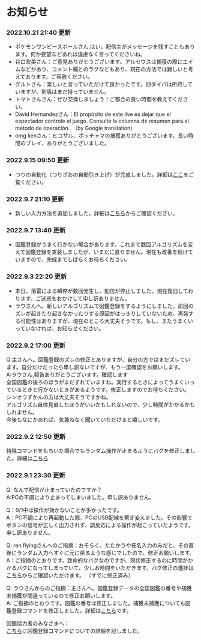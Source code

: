 # お知らせ
### 2022.10.21 21:40 更新  
- ポケモンワンピースボールさん:はい。配信主がメッセージを残すこともあります。何か要望などあれば遠慮なく言ってくださいね。  
- 谷口宏美さん：ご意見ありがとうございます。アルセウスは捕獲の際にエイムなどがあり、コメント欄とのラグなどもあり、現在の方法では難しいと考えております。ご容赦ください。  
- グルトさん：楽しいと言っていただけて良かったです。旧ダイパは所持していますが、剣盾はまだ持っていません。  
- トマトさんさん：ぜひ交換しましょう！ご都合の良い時間を教えてください。　　
- David Hernandezさん：El propósito de este live es dejar que el espectador controle el juego. Consulte la columna de resumen para el método de operación.　（by Google translation）  
- omg kenさん：ヒコザル、ポッチャマの捕獲ありがとうございます。長い時間のプレイ、ありがとうございました。  


### 2022.9.15 09:50 更新
- つりの自動化（つりざおの自動引き上げ）が完成しました。詳細は[ここ](https://github.com/AI-switch-programming/PokemonDP_youtube/wiki/%E7%89%B9%E6%AE%8A%E3%82%B3%E3%83%9E%E3%83%B3%E3%83%89#%E7%89%B9%E6%AE%8A%E3%82%B3%E3%83%9E%E3%83%B3%E3%83%896-%E3%81%A4%E3%82%8A%E3%81%96%E3%81%8A%E8%87%AA%E5%8B%95%E5%BC%95%E3%81%8D%E4%B8%8A%E3%81%92)をご覧ください。  

### 2022.9.7 21:10 更新
- 新しい入力方法を追加しました。詳細は[こちら](https://github.com/AI-switch-programming/PokemonDP_youtube/wiki/%E9%80%9A%E5%B8%B8%E3%82%B3%E3%83%9E%E3%83%B3%E3%83%89#%E4%B8%8A%E8%A8%98%E3%82%B3%E3%83%9E%E3%83%B3%E3%83%89%E3%81%AE%E7%B0%A1%E6%98%93%E3%82%B3%E3%83%9E%E3%83%B3%E3%83%89
)からご確認ください。

### 2022.9.7 13:40 更新
- 図鑑登録がうまく行かない場合があります。これまで数回アルゴリズムを変えて図鑑登録を実装しましたが、いまだに直りません。現在も改善を続けていますので、完成までしばらくお待ちください。  

### 2022.9.3 22:20 更新
- 本日、落雷による瞬停が数回発生し、配信が停止しました。現在復旧しております。ご迷惑をおかけして申し訳ありません。
- ラウさんへ。新しいアルゴリズムで図鑑登録をするようにしました。前回のズレが起きたり起きなかったりする原因がはっきりしていないため、再発する可能性はありますが、現在のところ大丈夫そうです。もし、またうまくいっていなければ、お知らせください。


### 2022.9.2 17:00 更新
Q:主さんへ。図鑑登録のズレの修正とありますが、自分の方ではまだズレています。自分だけだったら申し訳ないですが、もう一度確認をお願いします。  
A:ラウさん,報告ありがとうございます。確認します  
全国図鑑の後ろのほうがまだずれていますね。実行するときによってうまくいっているときと行かないときがあるようです。修正しますのでお待ちください。  
シンオウずかんの方は大丈夫そうですかね。  
アルゴリズム自体見直したほうがいいかもしれないので、少し時間がかかるかもしれません。  
今後もなにかあれば、気兼ねなく聞いていただけると嬉しいです。  

### 2022.9.2 12:50 更新
特殊コマンドをもちいた場合でもランダム操作が止まるようにバグを修正しました。詳細は[こちら](https://github.com/AI-switch-programming/PokemonDP_youtube/issues/22)  

### 2022.9.1 23:30 更新
Q: なんで配信が止まっていたのですか？  
A:PCの不調により止まってしまいました。申し訳ありません。  

Q：9/1中は操作が効かないことが多かったです。  
A：PC不調により再起動した際、PCのUSB配線を繋ぎ変えました。その影響でボタンの信号が正しく出力されず、誤反応による操作が起こっていたようです。申し訳ありません。  

Q: ren flyingさんへのご指摘：おそらく、たたかうや技名入力のみだと、その直後にランダム入力へすぐに元に戻るような感じでしたので、修正お願いします。  
A：ご指摘のとおりです。致命的なバグなのですが、現状修正するのに時間がかかるバグになってしまっていて、少しお時間をいただきます。バグ修正の進捗は[こちら](https://github.com/AI-switch-programming/PokemonDP_youtube/issues/22)からご確認いただけます。 （すでに修正済み） 

Q: ラウさんからのご指摘：主さんへ。図鑑登録データの全国図鑑の番号や捕獲未捕獲が間違っているので修正お願いします。  
A: ご指摘のとおりです。図鑑の番号は修正しました。捕獲未捕獲についても図鑑登録コマンドを修正しました。詳細は[こちら](https://github.com/AI-switch-programming/PokemonDP_youtube/issues/38)です。  

図鑑協力者のみなさまへ：  
[こちら](https://github.com/AI-switch-programming/PokemonDP_youtube/tree/main/%E5%9B%B3%E9%91%91%E7%99%BB%E9%8C%B2%E3%83%87%E3%83%BC%E3%82%BF)に図鑑登録コマンドについての詳細を記しました。  


